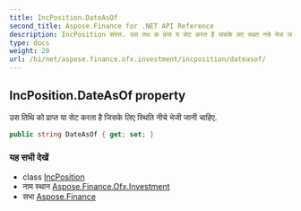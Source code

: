 ```yaml
---
title: IncPosition.DateAsOf
second_title: Aspose.Finance for .NET API Reference
description: IncPosition संपत्त. उस तथ क प्रप्त य सेट करत है जसके लए स्थत नचे भेज जन चहए.
type: docs
weight: 20
url: /hi/net/aspose.finance.ofx.investment/incposition/dateasof/
---
```

## IncPosition.DateAsOf property

उस तिथि को प्राप्त या सेट करता है जिसके लिए स्थिति नीचे भेजी जानी चाहिए.

```csharp
public string DateAsOf { get; set; }
```

### यह सभी देखें

* class [IncPosition](../)
* नाम स्थान [Aspose.Finance.Ofx.Investment](../../incposition/)
* सभा [Aspose.Finance](../../../)


